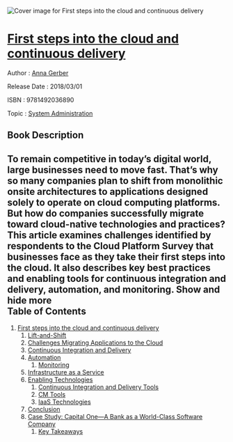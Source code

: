 ![Cover image for First steps into the cloud and continuous delivery](https://imgdetail.ebookreading.net/cover/cover/system_admin/EB9781492036890.jpg)

[First steps into the cloud and continuous delivery](https://ebookreading.net/view/book/First+steps+into+the+cloud+and+continuous+delivery-EB9781492036890_1.html "First steps into the cloud and continuous delivery")
====================================================================================================================

Author : [Anna Gerber](https://ebookreading.net/search/author/Anna+Gerber)

Release Date : 2018/03/01

ISBN : 9781492036890

Topic : [System Administration](https://ebookreading.net/search/category/system-administration)

Book Description
-----------------

 To remain competitive in today’s digital world, large businesses need to move fast. That’s why so many companies plan to shift from monolithic onsite architectures to applications designed solely to operate on cloud computing platforms. But how do companies successfully migrate toward cloud-native technologies and practices? This article examines challenges identified by respondents to the Cloud Platform Survey that businesses face as they take their first steps into the cloud. It also describes key best practices and enabling tools for continuous integration and delivery, automation, and monitoring.
        Show and hide more                
Table of Contents
-----------------

1. [First steps into the cloud and continuous delivery](https://ebookreading.net/view/book/First+steps+into+the+cloud+and+continuous+delivery-EB9781492036890_3.html#firststeps)
    1. [Lift-and-Shift](https://ebookreading.net/view/book/First+steps+into+the+cloud+and+continuous+delivery-EB9781492036890_3.html#idm140334948198096)
    1. [Challenges Migrating Applications to the Cloud](https://ebookreading.net/view/book/First+steps+into+the+cloud+and+continuous+delivery-EB9781492036890_3.html#idm140334948202048)
    1. [Continuous Integration and Delivery](https://ebookreading.net/view/book/First+steps+into+the+cloud+and+continuous+delivery-EB9781492036890_3.html#idm140334948174864)
    1. [Automation](https://ebookreading.net/view/book/First+steps+into+the+cloud+and+continuous+delivery-EB9781492036890_3.html#idm140334948192592)
        1. [Monitoring](https://ebookreading.net/view/book/First+steps+into+the+cloud+and+continuous+delivery-EB9781492036890_3.html#idm140334948160512)
    1. [Infrastructure as a Service](https://ebookreading.net/view/book/First+steps+into+the+cloud+and+continuous+delivery-EB9781492036890_3.html#idm140334948154384)
    1. [Enabling Technologies](https://ebookreading.net/view/book/First+steps+into+the+cloud+and+continuous+delivery-EB9781492036890_3.html#idm140334948163776)
        1. [Continuous Integration and Delivery Tools](https://ebookreading.net/view/book/First+steps+into+the+cloud+and+continuous+delivery-EB9781492036890_3.html#idm140334948157552)
        1. [CM Tools](https://ebookreading.net/view/book/First+steps+into+the+cloud+and+continuous+delivery-EB9781492036890_3.html#idm140334948138464)
        1. [IaaS Technologies](https://ebookreading.net/view/book/First+steps+into+the+cloud+and+continuous+delivery-EB9781492036890_3.html#idm140334948118400)
    1. [Conclusion](https://ebookreading.net/view/book/First+steps+into+the+cloud+and+continuous+delivery-EB9781492036890_3.html#idm140334948145088)
    1. [Case Study: Capital One—A Bank as a World-Class Software Company](https://ebookreading.net/view/book/First+steps+into+the+cloud+and+continuous+delivery-EB9781492036890_3.html#idm140334948047952)
        1. [Key Takeaways](https://ebookreading.net/view/book/First+steps+into+the+cloud+and+continuous+delivery-EB9781492036890_3.html#idm140334948019488)
